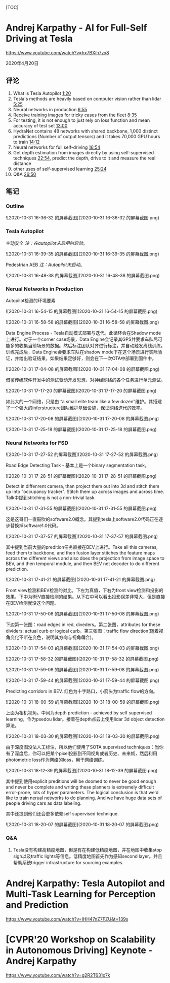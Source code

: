 [TOC]

# Andrej Karpathy - AI for Full-Self Driving at Tesla

https://www.youtube.com/watch?v=hx7BXih7zx8

2020年4月20日

## 评论

1. What is Tesla Autopilot [1:20](https://www.youtube.com/watch?v=hx7BXih7zx8&t=80s) 
2. Tesla's methods are heavily based on computer vision rather than lidar [5:25](https://www.youtube.com/watch?v=hx7BXih7zx8&t=325s) 
3. Neural networks in production [6:55](https://www.youtube.com/watch?v=hx7BXih7zx8&t=415s) 
4. Receive training images for tricky cases from the fleet [8:35](https://www.youtube.com/watch?v=hx7BXih7zx8&t=515s) 
5. For testing, it is not enough to just rely on loss function and mean accuracy of test set [13:00](https://www.youtube.com/watch?v=hx7BXih7zx8&t=780s) 
6. HydraNet contains 48 networks with shared backbone, 1,000 distinct predictions (Number of output tensors) and it takes 70,000 GPU hours to train [14:12](https://www.youtube.com/watch?v=hx7BXih7zx8&t=852s) 
7. Neural networks for full self-driving [16:54](https://www.youtube.com/watch?v=hx7BXih7zx8&t=1014s) 
8. Get depth estimation from images directly by using self-supervised techniques [22:54](https://www.youtube.com/watch?v=hx7BXih7zx8&t=1374s), predict the depth, drive to it and measure the real distance 
9. other uses of self-supervised learning [25:24](https://www.youtube.com/watch?v=hx7BXih7zx8&t=1524s) 
10. Q&A [26:50](https://www.youtube.com/watch?v=hx7BXih7zx8&t=1610s) 

## 笔记

### Outline

![2020-10-31 16-36-32 的屏幕截图](2020-10-31 16-36-32 的屏幕截图.png)

### Tesla Autopilot

主动安全 *注：在autopilot未启用时启动*。

![2020-10-31 16-39-35 的屏幕截图](2020-10-31 16-39-35 的屏幕截图.png)



Pedestrian AEB *注：Autopilot未启动*。

![2020-10-31 16-48-38 的屏幕截图](2020-10-31 16-48-38 的屏幕截图.png)



### Nerual Networks in Production

Autopilot检测的环境要素

![2020-10-31 16-54-15 的屏幕截图](2020-10-31 16-54-15 的屏幕截图.png)

![2020-10-31 16-58-58 的屏幕截图](2020-10-31 16-58-58 的屏幕截图.png)



Data Engine Process - Tesla自动模式部署与迭代。此循环会在Shadow mode上进行。对于一个corner case场景，Data Engine会记录其GPS并要求车队尽可能多的收集当前场景的数据。然后标注团队对齐进行标注，并自动触发离线训练。训练完成后，Data Engine会要求车队在shadow mode下在这个场景进行实际验证，并给出验证结果，如果结果足够好，则会在下一次OTA中部署到固件中。

![2020-10-31 17-04-08 的屏幕截图](2020-10-31 17-04-08 的屏幕截图.png)



借鉴传统软件开发中的测试驱动开发思想，对神经网络的各个任务进行单元测试。

![2020-10-31 17-17-20 的屏幕截图](2020-10-31 17-17-20 的屏幕截图.png)



如此大的一个网络，只是由 “a small elite team like a few dozen”维护。其搭建了一个强大的inferstructure团队维护基础设施，保证网络迭代的效率。

![2020-10-31 17-20-08 的屏幕截图](2020-10-31 17-20-08 的屏幕截图.png)

![2020-10-31 17-25-18 的屏幕截图](2020-10-31 17-25-18 的屏幕截图.png)

### Neural Networks for FSD

![2020-10-31 17-27-52 的屏幕截图](2020-10-31 17-27-52 的屏幕截图.png)



Road Edge Detecting Task - 基本上是一个binary segmentation task。

![2020-10-31 17-28-51 的屏幕截图](2020-10-31 17-28-51 的屏幕截图.png)



Detect in diffenrent camera, than project them out into 3d and stitch them up into "occupancy tracker". Stitch them up across images and across time. Talk中提到stitching is not a non-trivial task.

![2020-10-31 17-31-55 的屏幕截图](2020-10-31 17-31-55 的屏幕截图.png)



这是这哥们一直鼓吹的software2.0概念。其提到tesla上software2.0代码正在逐步替换掉software1.0代码。

![2020-10-31 17-37-57 的屏幕截图](2020-10-31 17-37-57 的屏幕截图.png)



其中提到当前大量的predition任务直接在BEV上进行。Take all this cameras, feed them to backbone, and then fusion layer stitches the feature maps across the different views and also does the projection from image space to BEV, and then temporal module, and then BEV net decoder to do different prediction.

![2020-10-31 17-41-21 的屏幕截图](2020-10-31 17-41-21 的屏幕截图.png)



Front view检测和BEV检测的对比。下左为真值，下右为front view检测和投影的效果，下中为BEV直接检测的结果。从下右中可以看出投影误差非常大，但是直接在BEV检测就没这个问题。

![2020-10-31 17-50-08 的屏幕截图](2020-10-31 17-50-08 的屏幕截图.png)



下边第一张图：road edges in red, diveders。第二张图，attributes for these dividers: actual curb or logical curb。第三张图：traffic flow direction(随着视角变化不断在变色，说明其方向与视角耦合)。

![2020-10-31 17-54-03 的屏幕截图](2020-10-31 17-54-03 的屏幕截图.png)

![2020-10-31 17-58-32 的屏幕截图](2020-10-31 17-58-32 的屏幕截图.png)

![2020-10-31 17-59-08 的屏幕截图](2020-10-31 17-59-08 的屏幕截图.png)

![2020-10-31 17-59-44 的屏幕截图](2020-10-31 17-59-44 的屏幕截图.png)



Predicting corridors in BEV. 红色为十字路口，小箭头为traffic flow的方向。

![2020-10-31 18-00-59 的屏幕截图](2020-10-31 18-00-59 的屏幕截图.png)



 上面为相机视角。中间为depth prediction - achieved by self supervised learning，作为psedou lidar。接着在depth点云上使用lidar 3d object detection算法。

![2020-10-31 18-03-30 的屏幕截图](2020-10-31 18-03-30 的屏幕截图.png)



由于深度图没法人工标注，所以他们使用了SOTA supervised techniques：当你有了深度后，你可以把某个pixel投影到不同视角或者历史、未来帧，然后利用photometric loss作为网络的loss，用于网络训练。

![2020-10-31 18-12-39 的屏幕截图](2020-10-31 18-12-39 的屏幕截图.png)



其中提到使用explicit preditions will be doomed to never be good enough and never be complete and writing these planners is extremely difficult error-prone, lots of hyper parameters. The logical conclusion is that we'd like to train nerual networks to do planning. And we have huge data sets of people driving cars as data labeling.

其中还提到他们还会更多依赖self supervised technique.

![2020-10-31 18-20-07 的屏幕截图](2020-10-31 18-20-07 的屏幕截图.png)

### Q&A

1. Tesla没有构建高精度地图，但是有在构建低精度地图，并在地图中收集stop sigh以及traffic lights等信息。低精度地图首先作为感知second layer。并且帮助系统trigger infrastructure for sourcing examples.

# Andrej Karpathy: Tesla Autopilot and Multi-Task Learning for Perception and Prediction

https://www.youtube.com/watch?v=IHH47nZ7FZU&t=139s

# [CVPR'20 Workshop on Scalability in Autonomous Driving] Keynote - Andrej Karpathy

https://www.youtube.com/watch?v=g2R2T631x7k